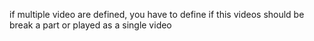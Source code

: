 if multiple video are defined, you have to define if this videos should be break a part or played as a single video
